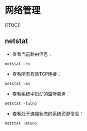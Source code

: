 # 网络管理

[[TOC]]

## netstat
- 查看当前路由信息：
``` shell script
netstat -rn
```
- 查看所有有效TCP连接：
``` shell script
netstat -an
```
- 查看系统中启动的监听服务：
``` shell script
netstat -tulnp
```
- 查看处于连接状态的系统资源信息：
``` shell script
netstat -atunp
```
